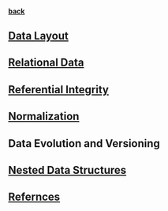 #### [back](../Neo4j_Main.md)

## [Data Layout](data_layout.md)

## [Relational Data](relational_data.md)

## [Referential Integrity ](referential_integerity.md)

## [Normalization](normalisation.md) 

## Data Evolution and Versioning

## [Nested Data Structures](nested_structures.md)

## [Refernces](refernces.md)